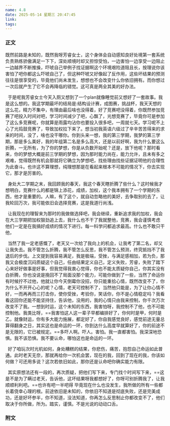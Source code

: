 ```yaml
---
name: 4.8
date: 2025-05-14 星期三 20:47:45
link: 
tags:
---
```

### 正文
既然前路是未知的，既然我呀芳睿女士，这个身体会自动感知良好处境第一套系统负责熟练骄傲满足一下下，深处顺境时却又担惊受怕，一边害怕一边享受一边阻止一边越界不断推搡，吓唬自己举例子找证据啊这个环境艰险道阻且长，按理说你该害怕了吧你都这么吓唬自己了，但这种吓唬又好像起了反作用，这些坏结果的预测往往是很享受的，毕竟他们尚未发生，想想也不会改变什么你依旧拥有。而你想过一次后就产生了它不会再降临的错觉。这可真是两全其美的好办法。

  于是呢我芳睿女士今天入厕又想到了一个plan就像睡觉前又想好了一套故事。我是这么想的。我这学期最坏的结局是:结构设计赛，成图赛，挑战杯，我天天想的这么花，精力不集中，有理由最后啥也没得着，好了竞赛吧没得着，你既然参加竞赛了吧投入时间对吧，学习时间减少了吧，心飘了，光想竞赛了，毕竟你可是参加了这么多竞赛呢，你就算是雨露均沾你也要投入很多吧，一周就七天。学习呢不上心了光捣鼓竞赛了，导致加权拉下来了。想当初我英语六级过了辛辛苦苦得来的求来的时间，没了，啥也没干哪你。你到头来一想，我的第三学期，我梦的第三学期，那是多么美好，我的年组第二名是多么高大，还是以前好啊，我为什么要这么折腾，一无所有，为了你的梦想，你是从负数开始呢？还是，放下他呢？那时看来，你的梦想大概是前三学期的梦想，因为那时能力尚在，能力允许，且未有多之艰难，觉得既然有机会那就将它确立为梦想吧，找些理由找些证据证明他的合理性为此奋斗。也许这不算理想，纯理想那是在看起来根本不可能的情况下，你去实现它，那才是厉害的。

  身处大二学期之末，我回顾我的春天，我这个春天瞎折腾了些什么？这时候我才想明白，竞赛什么的都是锦上添花，成绩，加权，这个我本拥有了一个学期的东西，他才是重要的。人嘛，有了这个，就自动忽略他的美好，去争取别的去了，让我轮回万次，我可能依旧会选择竞赛，这是我道行尚浅。

  让我现在的理智来为那时的我做做选择吧，我会继续，重新追求我的加权，我会在大三学期把加权狠劲追上去，我什么也不干了我就整他，竞赛，我会谨慎考虑 他们一定是在我搞好成绩的情况下进行。每一科学问都追求最高。什么也不敢只干他，

  当然了我一定老感慨了，老天又一次给了我向上的机会，让我考了第二名，却又让我失去。我不管怎么折腾，我不管怎么反思，我不管怎么预测，终究抵挡不了我退后的步伐。上文提到我容易满足，我是极端，受挫，与满足感相加，若为负，那我又会极度沉闷质疑这个自己，任由结果定义自己，定义失败，芳睿，失败了踏下心来好好做事是好事，但我觉得我衷心觉得，你也不能太质疑你自己，你其实没有白折腾，你也没说是挽回不了局面没那个能力，可能你做到了一些，当然了命运你有时候拧不过他，他就让你今天倒霉你没招，你只能重拾心情，既然改变不了，你为什么不开开心心的呢？心情，老天可控制不了，当然他只能是，为了让你心情不好，一而再再而三打击你，使你受挫，考验你，笑话你，你不是心情稳定吗？我看看这回你还能不能坚持住，告诉他，没用的，我的心情只由我来控制，你千次万次改变不了我。一想到时运，这个未知的东西，我害怕呀，我控制不了他，也不可能控制他。我类比呀，==我害怕这人这一辈子早都编排好了，你何时是甲，何时是乙，就像财运，你有多大能力施展，都定好了，你自我感觉良好，感觉前途无量总算得翻身之日，其实这也是命运的一环，你到达什么高度早就算好了，你的前途不是无限的，它已被规定。==多吓人啊。吓人。害怕。我一直都害怕。我深深地恐惧。我不该恐惧。我不要认命，哪怕这也是命运的一环。

  好了咱玩次时光机如何，身处糟糕的结果，你悲伤，痛苦，抱怨自己命运如此普通。此时老天无奈，那就再给你一次机会罢，现在的我，回到了现在的我，你该如何做？可还用多说？这次若依旧如此，那你还是认命吧你确实能力有限。

  其实原想法还有一段的，再次质疑，把他们写下来，专门找个时间写下来，==这是不是为了瞒过老天，告诉他，这坏结果呀我都想好了，你呀可别折腾我了，让我顺顺利利吧。==也许有吧一半吧得 毕竟现在什么也没发生，我所做的所有一些都长着侥幸心理的根。前途依旧是未知的，你依旧不知道是彻底失败，还是完美成功，还是好坏参半，你不知道，没法知道，你再怎么反思制止你都改变不了，他们取决于你所做，所为。踏实，谨慎。不是光说的动动口舌。





### 附文
